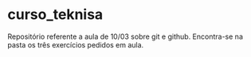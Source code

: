 # curso_teknisa
Repositório referente a aula de 10/03 sobre git e github. Encontra-se na pasta os três exercícios pedidos em aula.
